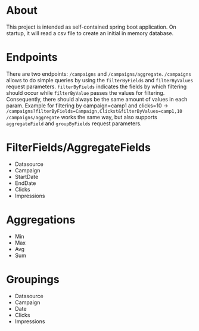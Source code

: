 # About

This project is intended as self-contained spring boot application. On startup, it will read a csv file to create an initial in memory
database.

# Endpoints

There are two endpoints: `/campaigns` and `/campaigns/aggregate`.
`/campaigns` allows to do simple queries by using the `filterByFields` and `filterByValues` request parameters. `filterByFields` indicates
the fields by which filtering should occur while `filterByValue` passes the values for filtering. Consequently, there should always be the
same amount of values in each param. Example for filtering by campaign=camp1 and clicks=10 ->
`/campaigns?filterByFields=Campaign,Clickst&filterByValues=camp1,10`
`/campaigns/aggregate` works the same way, but also supports `aggregateField` and `groupByFields` request parameters.

# FilterFields/AggregateFields

* Datasource
* Campaign
* StartDate
* EndDate
* Clicks
* Impressions

# Aggregations

* Min
* Max
* Avg
* Sum

# Groupings

* Datasource
* Campaign
* Date
* Clicks
* Impressions
